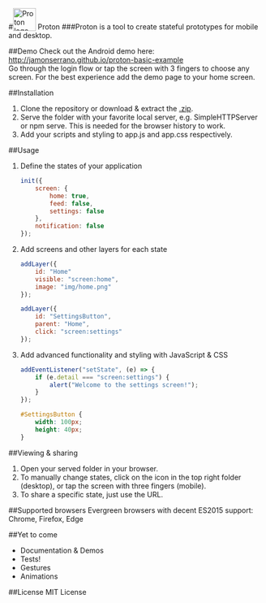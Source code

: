 
#<img src="http://jamonserrano.github.io/proton/proton-logo.png" alt="Proton logo" width="45" height="45" valign="bottom"> Proton
###Proton is a tool to create stateful prototypes for mobile and desktop.

##Demo
Check out the Android demo here: http://jamonserrano.github.io/proton-basic-example   
Go through the login flow or tap the screen with 3 fingers to choose any screen.
For the best experience add the demo page to your home screen.

##Installation
1. Clone the repository or download & extract the [.zip](https://github.com/jamonserrano/proton/archive/master.zip).
2. Serve the folder with your favorite local server, e.g. SimpleHTTPServer or npm serve. This is needed for the browser history to work.
3. Add your scripts and styling to app.js and app.css respectively.

##Usage

1. Define the states of your application

	```javascript
	init({
		screen: {
			home: true,
			feed: false,
			settings: false
		},
		notification: false
	});
	```
2. Add screens and other layers for each state

	```javascript
	addLayer({
		id: "Home"
		visible: "screen:home",
		image: "img/home.png"
	});

	addLayer({
		id: "SettingsButton",
		parent: "Home",
		click: "screen:settings"
	});
	```
3. Add advanced functionality and styling with JavaScript & CSS

	```javascript
	addEventListener("setState", (e) => {
		if (e.detail === "screen:settings") {
			alert("Welcome to the settings screen!");
		}
	});
	```
	```css
	#SettingsButton {
		width: 100px;
		height: 40px;
	}
	```

##Viewing & sharing
1. Open your served folder in your browser.
2. To manually change states, click on the icon in the top right folder (desktop), or tap the screen with three fingers (mobile).
3. To share a specific state, just use the URL.

##Supported browsers
Evergreen browsers with decent ES2015 support: Chrome, Firefox, Edge

##Yet to come
* Documentation & Demos
* Tests!
* Gestures
* Animations

##License
MIT License
